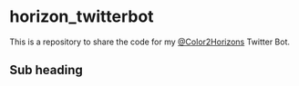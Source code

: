 # horizon_twitterbot
This is a repository to share the code for my [@Color2Horizons](https://twitter.com/Color2Horizons) Twitter Bot.

## Sub heading






